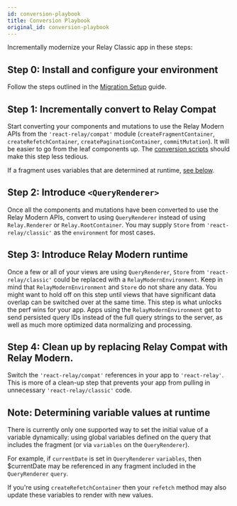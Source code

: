 ```yaml
---
id: conversion-playbook
title: Conversion Playbook
original_id: conversion-playbook
---
```

Incrementally modernize your Relay Classic app in these steps:

## Step 0: Install and configure your environment

Follow the steps outlined in the [Migration Setup](./Modern-MigrationSetup.md) guide.

## Step 1: Incrementally convert to Relay Compat

Start converting your components and mutations to use the Relay Modern APIs from the `'react-relay/compat'` module (`createFragmentContainer`, `createRefetchContainer`, `createPaginationContainer`, `commitMutation`). It will be easier to go from the leaf components up. The [conversion scripts](https://github.com/relayjs/relay-codemod) should make this step less tedious.

If a fragment uses variables that are determined at runtime, [see below](#note-determining-variable-values-at-runtime).

## Step 2: Introduce `<QueryRenderer>`

Once all the components and mutations have been converted to use the Relay Modern APIs, convert to using `QueryRenderer` instead of using `Relay.Renderer` or `Relay.RootContainer`. You may supply `Store` from `'react-relay/classic'` as the `environment` for most cases.

## Step 3: Introduce Relay Modern runtime

Once a few or all of your views are using `QueryRenderer`, `Store` from `'react-relay/classic'` could be replaced with a `RelayModernEnvironment`. Keep in mind that `RelayModernEnvironment` and `Store` do not share any data. You might want to hold off on this step until views that have significant data overlap can be switched over at the same time. This step is what unlocks the perf wins for your app. Apps using the `RelayModernEnvironment` get to send persisted query IDs instead of the full query strings to the server, as well as much more optimized data normalizing and processing.

## Step 4: Clean up by replacing Relay Compat with Relay Modern.

Switch the `'react-relay/compat'` references in your app to `'react-relay'`. This is more of a clean-up step that prevents your app from pulling in unnecessary `'react-relay/classic'` code.

## Note: Determining variable values at runtime

There is currently only one supported way to set the initial value of a variable dynamically: using global variables defined on the query that includes the fragment (or via `variables` on the `QueryRenderer`).

For example, if `currentDate` is set in `QueryRenderer` `variables`, then $currentDate may be referenced in any fragment included in the `QueryRenderer` `query`.

If you're using `createRefetchContainer` then your `refetch` method may also update these variables to render with new values.
